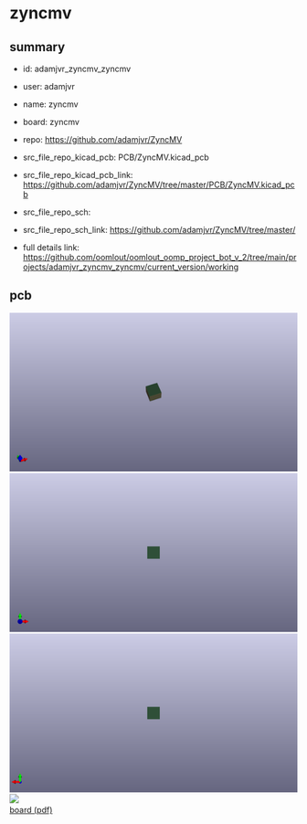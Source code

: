 # zyncmv
 
## summary 
* id: adamjvr_zyncmv_zyncmv
* user: adamjvr
* name: zyncmv
* board: zyncmv
* repo: https://github.com/adamjvr/ZyncMV
* src_file_repo_kicad_pcb: PCB/ZyncMV.kicad_pcb
* src_file_repo_kicad_pcb_link: https://github.com/adamjvr/ZyncMV/tree/master/PCB/ZyncMV.kicad_pcb


* src_file_repo_sch: 
* src_file_repo_sch_link: https://github.com/adamjvr/ZyncMV/tree/master/
* full details link: https://github.com/oomlout/oomlout_oomp_project_bot_v_2/tree/main/projects/adamjvr_zyncmv_zyncmv/current_version/working  



## pcb  
![](working_3d_600.png) 
![](working_3d_front_600.png)  
![](working_3d_back_600.png)  
![](working_600.png)  
[board (pdf)](working.pdf)  




